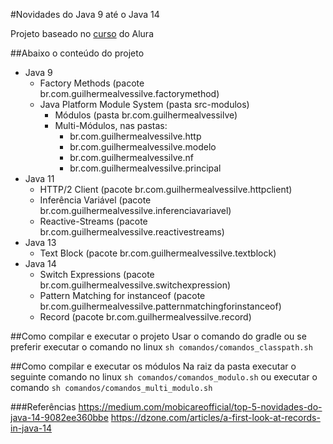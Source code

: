 #Novidades do Java 9 até o Java 14

Projeto baseado no [curso](https://cursos.alura.com.br//course/java-novidades-novos-recursos) do Alura

##Abaixo o conteúdo do projeto
- Java 9
    - Factory Methods (pacote br.com.guilhermealvessilve.factorymethod)
    - Java Platform Module System (pasta src-modulos)
        - Módulos (pasta br.com.guilhermealvessilve)
        - Multi-Módulos, nas pastas:
            - br.com.guilhermealvessilve.http
            - br.com.guilhermealvessilve.modelo
            - br.com.guilhermealvessilve.nf
            - br.com.guilhermealvessilve.principal
- Java 11
    - HTTP/2 Client (pacote br.com.guilhermealvessilve.httpclient)
    - Inferência Variável (pacote br.com.guilhermealvessilve.inferenciavariavel)
    - Reactive-Streams (pacote br.com.guilhermealvessilve.reactivestreams)
- Java 13
    - Text Block (pacote br.com.guilhermealvessilve.textblock)
- Java 14
    - Switch Expressions (pacote br.com.guilhermealvessilve.switchexpression)
    - Pattern Matching for instanceof (pacote br.com.guilhermealvessilve.patternmatchingforinstanceof)
    - Record (pacote br.com.guilhermealvessilve.record)

##Como compilar e executar o projeto
Usar o comando do gradle ou se preferir executar o comando 
no linux `sh comandos/comandos_classpath.sh`
    
##Como compilar e executar os módulos
Na raiz da pasta executar o seguinte comando no linux `sh comandos/comandos_modulo.sh` 
ou executar o comando  `sh comandos/comandos_multi_modulo.sh`

###Referências
https://medium.com/mobicareofficial/top-5-novidades-do-java-14-9082ee360bbe
https://dzone.com/articles/a-first-look-at-records-in-java-14
